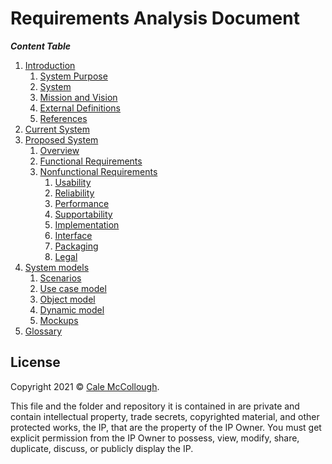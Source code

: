 # Requirements Analysis Document

***Content Table***

1. [Introduction](Introduction)
   1. [System Purpose](Introduction/SystemPurpose)
   2. [System](Introduction/SystemScope)
   3. [Mission and Vision](Introduction/MissionAndVision)
   4. [External Definitions](Introduction/ExternalDefinitions)
   5. [References](Introduction/References)
2. [Current System](CurrentSystem)
3. [Proposed System](ProposedSystem)
   1. [Overview](ProposedSystem/Overview)
   2. [Functional Requirements](ProposedSystem/FunctionalRequirements)
   3. [Nonfunctional Requirements](ProposedSystem/NonfunctionalRequirements)
      1. [Usability](ProposedSystem/NonfunctionalRequirements/Usability)
      2. [Reliability](ProposedSystem/NonfunctionalRequirements/Reliability)
      3. [Performance](ProposedSystem/NonfunctionalRequirements/Performance)
      4. [Supportability](ProposedSystem/NonfunctionalRequirements/Supportability)
      5. [Implementation](ProposedSystem/NonfunctionalRequirements/Implementation)
      6. [Interface](ProposedSystem/NonfunctionalRequirements/Interface)
      7. [Packaging](ProposedSystem/NonfunctionalRequirements/Packaging)
      8. [Legal](ProposedSystem/NonfunctionalRequirements/Legal)
4. [System models](SystemModels)
   1. [Scenarios](SystemModels/Scenarios)
   2. [Use case model](SystemModels/UseCaseModels)
   3. [Object model](SystemModels/ObjectModels)
   4. [Dynamic model](SystemModels/DynamicModels)
   5. [Mockups](SystemModels/Mockups)
5. [Glossary](Glossary)

## License

Copyright 2021 © [Cale McCollough](https://cookingwithcale.org).

This file and the folder and repository it is contained in are private and contain intellectual property, trade secrets, copyrighted material, and other protected works, the IP, that are the property of the IP Owner. You must get explicit permission from the IP Owner to possess, view, modify, share, duplicate, discuss, or publicly display the IP.
